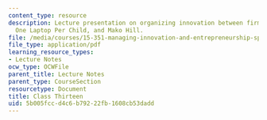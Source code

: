 ```yaml
---
content_type: resource
description: Lecture presentation on organizing innovation between firms and communities,
  One Laptop Per Child, and Mako Hill.
file: /media/courses/15-351-managing-innovation-and-entrepreneurship-spring-2008/5b005fccd4c6b79222fb1608cb53dadd_13_lec.pdf
file_type: application/pdf
learning_resource_types:
- Lecture Notes
ocw_type: OCWFile
parent_title: Lecture Notes
parent_type: CourseSection
resourcetype: Document
title: Class Thirteen
uid: 5b005fcc-d4c6-b792-22fb-1608cb53dadd
---
```

